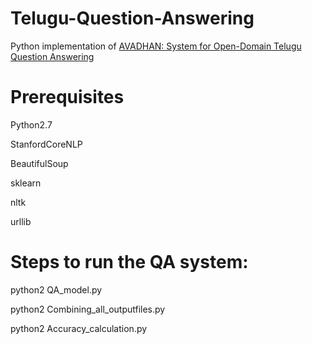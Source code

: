 # Telugu-Question-Answering
Python implementation of [AVADHAN: System for Open-Domain Telugu Question Answering](https://dl.acm.org/doi/pdf/10.1145/3371158.3371193)



# Prerequisites
Python2.7

StanfordCoreNLP

BeautifulSoup

sklearn

nltk

urllib


# Steps to run the QA system:

python2 QA_model.py

python2 Combining_all_outputfiles.py

python2 Accuracy_calculation.py

